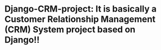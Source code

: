 # Django-CRM-project: It is basically a Customer Relationship Management (CRM) System project based on Django!!
